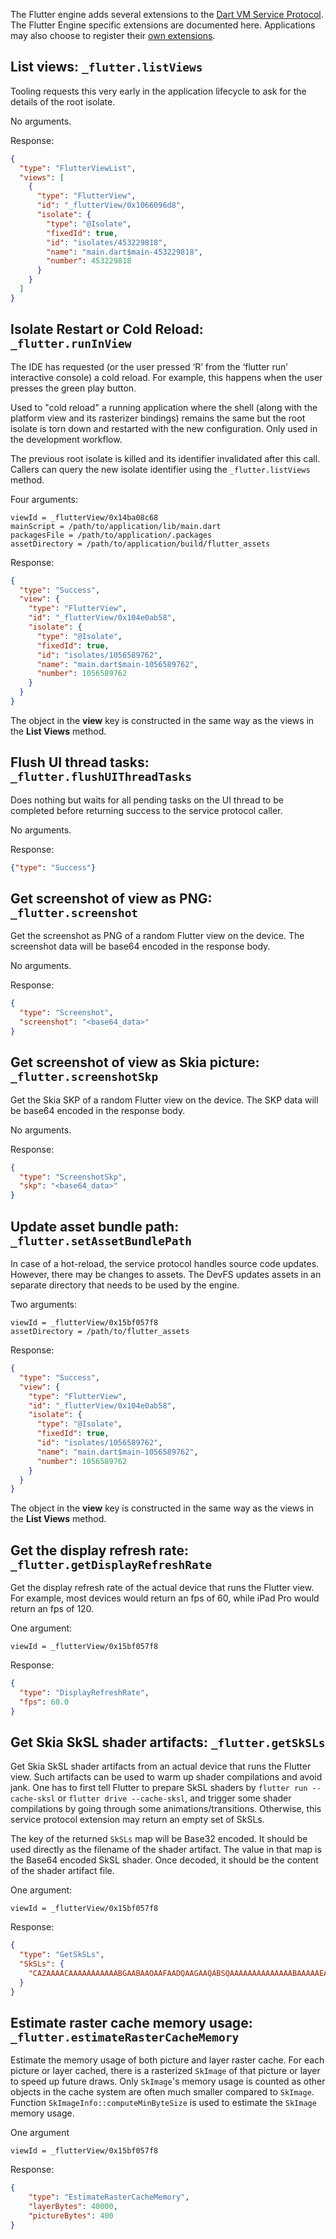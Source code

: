 The Flutter engine adds several extensions to the
[Dart VM Service Protocol](https://github.com/dart-lang/sdk/blob/main/runtime/vm/service/service.md).
The Flutter Engine specific extensions are documented here. Applications may
also choose to register their
[own extensions](https://api.dartlang.org/stable/1.24.3/dart-developer/registerExtension.html).

## List views: `_flutter.listViews`

Tooling requests this very early in the application lifecycle to ask for the
details of the root isolate.

No arguments.

Response:

```json
{
  "type": "FlutterViewList",
  "views": [
    {
      "type": "FlutterView",
      "id": "_flutterView/0x1066096d8",
      "isolate": {
        "type": "@Isolate",
        "fixedId": true,
        "id": "isolates/453229818",
        "name": "main.dart$main-453229818",
        "number": 453229818
      }
    }
  ]
}
```

## Isolate Restart or Cold Reload: `_flutter.runInView`

The IDE has requested (or the user pressed ‘R’ from the ‘flutter run’
interactive console) a cold reload. For example, this happens when the user
presses the green play button.

Used to "cold reload" a running application where the shell (along with the
platform view and its rasterizer bindings) remains the same but the root isolate
is torn down and restarted with the new configuration. Only used in the
development workflow.

The previous root isolate is killed and its identifier invalidated after this
call. Callers can query the new isolate identifier using the
`_flutter.listViews` method.

Four arguments:

```
viewId = _flutterView/0x14ba08c68
mainScript = /path/to/application/lib/main.dart
packagesFile = /path/to/application/.packages
assetDirectory = /path/to/application/build/flutter_assets
```

Response:

```json
{
  "type": "Success",
  "view": {
    "type": "FlutterView",
    "id": "_flutterView/0x104e0ab58",
    "isolate": {
      "type": "@Isolate",
      "fixedId": true,
      "id": "isolates/1056589762",
      "name": "main.dart$main-1056589762",
      "number": 1056589762
    }
  }
}
```

The object in the **view** key is constructed in the same way as the views in
the **List Views** method.

## Flush UI thread tasks: `_flutter.flushUIThreadTasks`

Does nothing but waits for all pending tasks on the UI thread to be completed
before returning success to the service protocol caller.

No arguments.

Response:

```json
{"type": "Success"}
```

## Get screenshot of view as PNG: `_flutter.screenshot`

Get the screenshot as PNG of a random Flutter view on the device. The screenshot
data will be base64 encoded in the response body.

No arguments.

Response:

```json
{
  "type": "Screenshot",
  "screenshot": "<base64_data>"
}
```

## Get screenshot of view as Skia picture: `_flutter.screenshotSkp`

Get the Skia SKP of a random Flutter view on the device. The SKP data will be
base64 encoded in the response body.

No arguments.

Response:

```json
{
  "type": "ScreenshotSkp",
  "skp": "<base64_data>"
}
```

## Update asset bundle path: `_flutter.setAssetBundlePath`

In case of a hot-reload, the service protocol handles source code updates.
However, there may be changes to assets. The DevFS updates assets in an separate
directory that needs to be used by the engine.

Two arguments:

```
viewId = _flutterView/0x15bf057f8
assetDirectory = /path/to/flutter_assets
```

Response:

```json
{
  "type": "Success",
  "view": {
    "type": "FlutterView",
    "id": "_flutterView/0x104e0ab58",
    "isolate": {
      "type": "@Isolate",
      "fixedId": true,
      "id": "isolates/1056589762",
      "name": "main.dart$main-1056589762",
      "number": 1056589762
    }
  }
}
```

The object in the **view** key is constructed in the same way as the views in
the **List Views** method.

## Get the display refresh rate: `_flutter.getDisplayRefreshRate`

Get the display refresh rate of the actual device that runs the Flutter view.
For example, most devices would return an fps of 60, while iPad Pro would return
an fps of 120.

One argument:

```
viewId = _flutterView/0x15bf057f8
```

Response:

```json
{
  "type": "DisplayRefreshRate",
  "fps": 60.0
}
```

## Get Skia SkSL shader artifacts: `_flutter.getSkSLs`

Get Skia SkSL shader artifacts from an actual device that runs the Flutter view.
Such artifacts can be used to warm up shader compilations and avoid jank. One
has to first tell Flutter to prepare SkSL shaders by `flutter run --cache-sksl`
or `flutter drive --cache-sksl`, and trigger some shader compilations by going
through some animations/transitions. Otherwise, this service protocol extension
may return an empty set of SkSLs.

The key of the returned `SkSLs` map will be Base32 encoded. It should be used
directly as the filename of the shader artifact. The value in that map is the
Base64 encoded SkSL shader. Once decoded, it should be the content of the shader
artifact file.

One argument:

```
viewId = _flutterView/0x15bf057f8
```

Response:

```json
{
  "type": "GetSkSLs",
  "SkSLs": {
    "CAZAAAACAAAAAAAAAAABGAABAAOAAFAADQAAGAAQABSQAAAAAAAAAAAAAABAAAAAEAAGGAA": "eQ=="
  }
}
```

## Estimate raster cache memory usage: `_flutter.estimateRasterCacheMemory`

Estimate the memory usage of both picture and layer raster cache. For each
picture or layer cached, there is a rasterized `SkImage` of that picture or
layer to speed up future draws. Only `SkImage`'s memory usage is counted as
other objects in the cache system are often much smaller compared to `SkImage`.
Function `SkImageInfo::computeMinByteSize` is used to estimate the `SkImage`
memory usage.

One argument

```
viewId = _flutterView/0x15bf057f8
```

Response:

```json
{
    "type": "EstimateRasterCacheMemory",
    "layerBytes": 40000,
    "pictureBytes": 400
}
```
